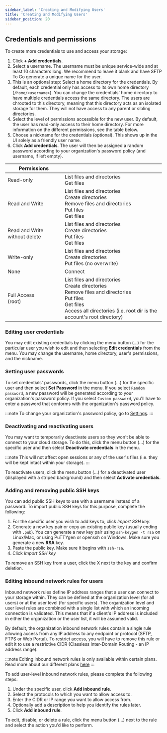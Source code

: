```yaml
---
sidebar_label: 'Creating and Modifying Users'
title: 'Creating and Modifying Users'
sidebar_position: 20
---
```

## Credentials and permissions

To create more credentials to use and access your storage:

1. Click **+ Add credentials**.
2. Select a username. The username must be unique service-wide and at least 10 characters long. We recommend to leave it blank and have SFTP To Go generate a unique name for the user.
3. This is an optional step: Select a home directory for the credentials. By default, each credential only has access to its own home directory (`/home/<username>`). You can change the credentials' home directory to have multiple credentials access the same directory. The users are chrooted to this directory, meaning that this directory acts as an isolated storage for them. They will not have access to any parent or sibling directories.
4. Select the level of permissions accessible for the new user. By default, the user has read-only access to their home directory. For more information on the different permissions, see the table below.
5. Choose a nickname for the credentials (optional). This shows up in the UI solely as a friendly user name.
6. Click **Add credentials**. The user will then be assigned a random password according to your organization's password policy (and username, if left empty). 


|  Permissions  |                                                                                            |
|------------|----------------------------------------------------------------------------------------------------------|
| Read-only  | List files and directories<br/>Get files                                                                 |
| Read and Write | List files and directories<br/>Create directories<br/>Remove files and directories<br/>Put files<br/>Get files         |
| Read and Write without delete | List files and directories<br/>Create directories<br/>Put files<br/>Get files         |
| Write-only | List files and directories<br/>Create directories<br/>Put files (no overwrite) |
| None       | Connect  |
| Full Access<br/>(root) | List files and directories<br/>Create directories<br/>Remove files and directories<br/>Put files<br/>Get files<br/>Access all directories (i.e. root dir is the account's root directory)         |


### Editing user credentials

You may edit existing credentials by clicking the menu button (...) for the particular user you wish to edit and then selecting **Edit credentials** from the menu. You may change the username, home directory, user's permissions, and the nickname. 

### Setting user passwords

To set credentials' passwords, click the menu button (...) for the specific user and then select **Set Password** in the menu. If you select `Random password`, a new password will be generated according to your organization's password policy. If you select `Custom password`, you'll have to enter a password that conforms with the organization's password policy.

:::note
To change your organization's password policy, go to [Settings](../getting-started/organization-settings#password-policy).
:::

### Deactivating and reactivating users

You may want to temporarily deactivate users so they won't be able to connect to your cloud storage. To do this, click the menu button (...) for the specific user and then select **Deactivate credentials** in the menu. 

:::note
This will not affect open sessions or any of the user's files (i.e. they will be kept intact within your storage).
:::

To reactivate users, click the menu button (...) for a deactivated user (displayed with a striped background) and then select **Activate credentials**.

### Adding and removing public SSH keys

You can add public SSH keys to use with a username instead of a password. To import public SSH keys for this purpose, complete the following:

1. For the specific user you wish to add keys to, click *Import SSH key*.
2. Generate a new key pair or copy an existing public key (usually ending with `.pub`). You can generate a new key pair using `ssh-keygen -t rsa` on Linux/Mac, or using PuTTYgen or openssh on Windows. Make sure you generate a new **RSA** key.
3. Paste the public key. Make sure it begins with `ssh-rsa`.
4. Click *Import SSH key*

To remove an SSH key from a user, click the X next to the key and confirm deletion.

### Editing inbound network rules for users

Inbound network rules define IP address ranges that a user can connect to your storage within. They can be defined at the organization level (for all users) or at the user level (for specific users). The organization level and user level rules are combined with a single list with which an incoming connection is validated. This means that if a client's IP address is included in either the organization or the user list, it will be assumed valid.

By default, the organization inbound network rules contain a single rule allowing access from any IP address to any endpoint or protocol (SFTP, FTPS or Web Portal). To restrict access, you will have to remove this rule or edit it to use a restrictive CIDR (Classless Inter-Domain Routing - an IP address range).

:::note
Editing inbound network rules is only available within certain plans. Read more about our different plans [here](https://sftptogo.com/pricing)
:::

To add user-level inbound network rules, please complete the following steps:
1. Under the specific user, click **Add inbound rule**.
2. Select the protocols to which you want to allow access to.
3. Enter the CIDR or IP range you want to allow access from.
4. Optionally add a description to help you identify the rules later.
5. Click **Add inbound rule**.

To edit, disable, or delete a rule, click the menu button (...) next to the rule and select the action you'd like to perform.
